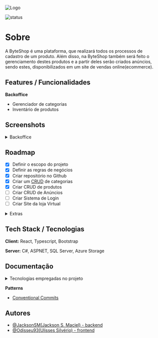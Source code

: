 
![Logo](https://www.imagemhost.com.br/images/2023/01/22/banner-logo3aed8d14f9caac78.png)


![status](https://img.shields.io/badge/Status-Em%20Desenvolvimento-yellow)

# Sobre

A ByteShop é uma plataforma, que realizará todos os processos de cadastro de um produto.
Além disso, na ByteShop também será feito o gerenciamento destes produtos e a partir deles serão criados anúncios, sendo estes, disponibilizados em um site de vendas online(ecommerce).



## Features / Funcionalidades
**Backoffice**
- Gerenciador de categorias
- Inventário de produtos


## Screenshots
<details>
<summary>Backoffice</summary>

### Formulário de cadastro de produtos
![Formulário de cadastro de produtos (imagem)](https://www.imagemhost.com.br/images/2023/01/22/formCadProd.png)
### Gereciador de Categorias
![Gereciador de Categorias (imagem)](https://www.imagemhost.com.br/images/2023/01/22/Gereciador-de-Categorias.png)
### Inventário de Produtos
![Inventario-de-Produtos.png](https://www.imagemhost.com.br/images/2023/01/22/Inventario-de-Produtos.png)

</details>

## Roadmap

- [X] Definir o escopo do projeto
- [X] Definir as regras de negócios
- [x] Criar repositório no Github
- [x] Criar um [CRUD](https://learn.microsoft.com/en-us/iis-administration/api/crud) de categorias 
- [x] Criar CRUD de produtos 
- [ ] Criar CRUD de Anúncios
- [ ] Criar Sistema de Login
- [ ] Criar Site da loja Virtual

<details>

<summary>Extras</summary>

- [ ] adição de seção de comentários no anúncio
- [ ] adição de selos nos anúncios
- [ ] adição de ficha técnica de acordo com a categoria do produto
- [ ] alteração do layout de exibição de fotos do produtos

</details>

## Tech Stack / Tecnologias

**Client:** React, Typescript, Bootstrap

**Server:** C#, ASPNET, SQL Server, Azure Storage

## Documentação
<details>
<summary>Tecnologias empregadas no projeto</summary>

- [Swagger](https://swagger.io/docs/)
- [React.js](https://reactjs.org/)
- [TypeScript](https://www.typescriptlang.org/)
- [Bootstrap 5.2.3](https://getbootstrap.com/docs/5.2/)
- [react-bootstrap](https://react-bootstrap.github.io/getting-started/introduction/)
- [AutoMapper](https://docs.automapper.org/en/stable/Getting-started.html)
- [FluentValidation](https://docs.fluentvalidation.net/en/latest/)
- [FluentAssertions](https://fluentassertions.com/)
- [Bogus](https://github.com/bchavez/Bogus)
- [Moq](https://documentation.help/Moq/)
- [xUnit](https://xunit.net/)
</details>

**Patterns**
- [Conventional Commits](https://www.conventionalcommits.org/pt-br/v1.0.0/#especifica%c3%a7%c3%a3o)


## Autores

- [@JacksonSM(Jackson S. Maciel) - backend](https://github.com/JacksonSM)
- [@Odisseu93(Ulisses Silvério) - frontend](https://github.com/Odisseu93)


<!-- instruções para rodar o projeto localmente -->
<!--  ## Run Locally

Clone o projeto

```bash
  git clone https://github.com/JacksonSM/ByteShop
```

vá para frontend\ByteShop

```bash
  cd ByteShop\src\frontend\ByteShop
```

instale todas as dependencias

```bash
  npm i
```

Start the server

```bash
  npm run start
``` -->

